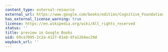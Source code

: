 ```yaml
---
content_type: external-resource
external_url: https://www.google.com/books/edition/Cognitive_Foundations_of_Musical_Pitch/aJDEVqyArr4C?hl=en
has_external_license_warning: true
license: https://en.wikipedia.org/wiki/All_rights_reserved
status: ''
title: preview in Google Books
uid: 69ca7095-2c2a-4127-81eb-dfa1264ac29d
wayback_url: ''
---
```


